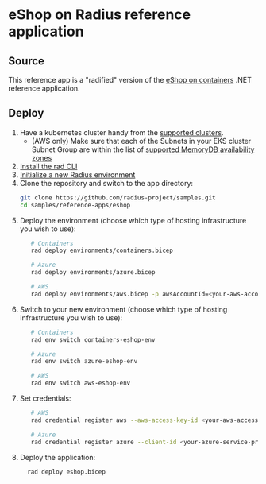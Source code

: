 # eShop on Radius reference application

## Source

This reference app is a "radified" version of the [eShop on containers](https://github.com/dotnet-architecture/eShopOnContainers) .NET reference application.

## Deploy

1. Have a kubernetes cluster handy from the [supported clusters](https://docs.radapp.io/guides/operations/kubernetes/overview/#supported-kubernetes-clusters).
   - (AWS only) Make sure that each of the Subnets in your EKS cluster Subnet Group are within the list of [supported MemoryDB availability zones](https://docs.aws.amazon.com/memorydb/latest/devguide/subnetgroups.html) 
1. [Install the rad CLI](https://docs.radapp.io/getting-started/)
1. [Initialize a new Radius environment](https://docs.radapp.io/getting-started/)
1. Clone the repository and switch to the app directory:
   ```bash
   git clone https://github.com/radius-project/samples.git
   cd samples/reference-apps/eshop
   ```
1. Deploy the environment (choose which type of hosting infrastructure you wish to use):
   ```bash
      # Containers
      rad deploy environments/containers.bicep

      # Azure
      rad deploy environments/azure.bicep

      # AWS
      rad deploy environments/aws.bicep -p awsAccountId=<your-aws-account-id> -p awsRegion=<your-aws-region> -p eksClusterName=<your-eks-cluster-name>
   ```
1. Switch to your new environment (choose which type of hosting infrastructure you wish to use):
   ```bash
      # Containers
      rad env switch containers-eshop-env

      # Azure
      rad env switch azure-eshop-env

      # AWS
      rad env switch aws-eshop-env
   ```
1. Set credentials:
   ```bash
      # AWS
      rad credential register aws --aws-access-key-id <your-aws-access-key-id> --aws-secret-access-key <your-aws-secret-access-key>

      # Azure
      rad credential register azure --client-id <your-azure-service-principal-client-id> --client-secret <your-azure-service-principal-client-secret> --tenant-id <your-azure-service-principal-tenant-id>
   ```
1. Deploy the application:
    ```bash
      rad deploy eshop.bicep
    ```
